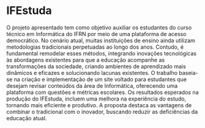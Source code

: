 # IFEstuda
 O projeto apresentado tem como objetivo auxiliar os estudantes do curso técnico em Informática do IFRN por meio de uma plataforma de acesso democrático.
 No cenário atual, muitas instituições de ensino ainda utilizam metodologias tradicionais perpetuadas ao longo dos anos.
 Contudo, é fundamental remodelar esses métodos, integrando inovações tecnológicas às abordagens existentes para que a educação acompanhe as transformações da sociedade,
 criando ambientes de aprendizado mais dinâmicos e eficazes e solucionando lacunas existentes.
 O trabalho baseia-se na criação e implementação de um site voltado para estudantes que desejam revisar conteúdos da área de Informática,
 oferecendo uma plataforma com questões e métricas escolares. Os resultados esperados na produção do IFEstuda,
 incluem uma melhora na experiência do estudo, tornando mais eficiente e produtivo.
 A proposta destaca as vantagens de combinar o tradicional com o inovador, buscando reduzir as deficiências da educação atual.

